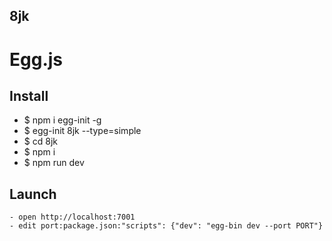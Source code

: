 8jk
----
# Egg.js

## Install

  - $ npm i egg-init -g
  - $ egg-init 8jk --type=simple
  - $ cd 8jk
  - $ npm i
  - $ npm run dev
	
## Launch

	- open http://localhost:7001
	- edit port:package.json:"scripts": {"dev": "egg-bin dev --port PORT"}

 

